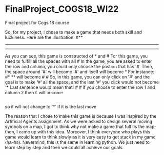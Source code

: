 # FinalProject_COGS18_WI22
Final project for Cogs 18 course

So, for my project, I chose to make a game that needs both skill and luckiness. Here are the illustration:
#**
***
***
As you can see, this game is constructed of * and #
For this game, you need to fulfill all the spaces with all #
In the game, you are asked to enter the row and column, you could only choose the postion that has '#'
Then, the space around '#' will become '#' and itself will become *
For instance:
#*
**
will become
*#
#*
So, in this game, you can only click on '#' and the goal is to make '#'
all the space, and the last '#' you click would not become '*
Last sentence would mean that:
*#
#* 
if you choose to enter the row 1 and column 2
then it will become
##
##
so it will not change to '*' if it is the last move

The reason that I chose to make this game is because I was inspired by the Artificial Agents assignment. As we were asked to design several moving symbols on a map, I got to think why not make a game that fulfills the map; then, I came up with this idea. Moreover, I think everyone who plays this game would learn to think slowly as it is very easy to get stuck in my game (ha-ha). Nevermind, this is the same in learning python. We just need to learn step by step and then we could all achieve our goals. 
